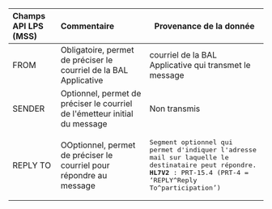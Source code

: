 <table class="table table-bordered table-striped">
  <thead>
    <tr>
      <th style="text-align: left">Champs API LPS (MSS)</th>
      <th style="text-align: left">Commentaire</th>
      <th>Provenance de la donnée</th>
    </tr>
  </thead>
  <tbody>
      <tr>
      <td style="text-align: left">FROM</td>
      <td style="text-align: left">Obligatoire, permet de préciser le courriel de la BAL Applicative</td>
      <td>courriel de la BAL Applicative qui transmet le message</td>
    </tr>
    <tr>
      <td style="text-align: left">SENDER</td>
      <td style="text-align: left">Optionnel, permet de préciser le courriel de l'émetteur initial du message</td>
      <td>Non transmis</td>
    </tr>
    <tr>
      <td style="text-align: left">REPLY TO</td>
      <td style="text-align: left">OOptionnel, permet de préciser le courriel pour répondre au message</td>
      <td><pre class="highlight language-plaintext"  style="white-space: normal;" >Segment optionnel qui permet d'indiquer l'adresse mail sur laquelle le destinataire peut répondre. <br><b>HL7V2</b> : PRT-15.4 (PRT-4 = ‘REPLY^Reply To^participation’)</pre></td>
    </tr>
   </tbody>
</table>